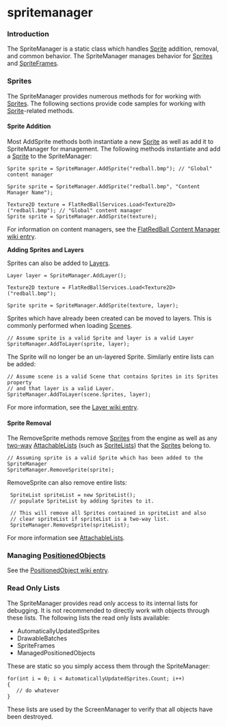 # spritemanager

### Introduction

The SpriteManager is a static class which handles [Sprite](../../../../frb/docs/index.php) addition, removal, and common behavior. The SpriteManager manages behavior for [Sprites](../../../../frb/docs/index.php) and [SpriteFrames](../../../../frb/docs/index.php).

### Sprites

The SpriteManager provides numerous methods for for working with [Sprites](../../../../frb/docs/index.php). The following sections provide code samples for working with [Sprite](../../../../frb/docs/index.php)-related methods.

#### Sprite Addition

Most AddSprite methods both instantiate a new [Sprite](../../../../frb/docs/index.php) as well as add it to SpriteManager for management. The following methods instantiate and add a [Sprite](../../../../frb/docs/index.php) to the SpriteManager:

```
Sprite sprite = SpriteManager.AddSprite("redball.bmp"); // "Global" content manager

Sprite sprite = SpriteManager.AddSprite("redball.bmp", "Content Manager Name");

Texture2D texture = FlatRedBallServices.Load<Texture2D>("redball.bmp"); // "Global" content manager
Sprite sprite = SpriteManager.AddSprite(texture);
```

For information on content managers, see the [FlatRedBall Content Manager wiki entry](../../../../frb/docs/index.php).

**Adding Sprites and Layers**

Sprites can also be added to [Layers](../../../../frb/docs/index.php).

```
Layer layer = SpriteManager.AddLayer();

Texture2D texture = FlatRedBallServices.Load<Texture2D>("redball.bmp");

Sprite sprite = SpriteManager.AddSprite(texture, layer);
```

Sprites which have already been created can be moved to layers. This is commonly performed when loading [Scenes](../../../../frb/docs/index.php).

```
// Assume sprite is a valid Sprite and layer is a valid Layer
SpriteManager.AddToLayer(sprite, layer);
```

The Sprite will no longer be an un-layered Sprite. Similarly entire lists can be added:

```
// Assume scene is a valid Scene that contains Sprites in its Sprites property
// and that layer is a valid Layer.
SpriteManager.AddToLayer(scene.Sprites, layer);
```

For more information, see the [Layer wiki entry](../../../../frb/docs/index.php).

#### Sprite Removal

The RemoveSprite methods remove [Sprites](../../../../frb/docs/index.php) from the engine as well as any [two-way](../../../../frb/docs/index.php#Two_Way_Relationships) [AttachableLists](../../../../frb/docs/index.php) (such as [SpriteLists](../../../../frb/docs/index.php)) that the [Sprites](../../../../frb/docs/index.php) belong to.

```
// Assuming sprite is a valid Sprite which has been added to the SpriteManager
SpriteManager.RemoveSprite(sprite);
```

RemoveSprite can also remove entire lists:

```
 SpriteList spriteList = new SpriteList();
 // populate SpriteList by adding Sprites to it.

 // This will remove all Sprites contained in spriteList and also
 // clear spriteList if spriteList is a two-way list.
 SpriteManager.RemoveSprite(spriteList);
```

For more information see [AttachableLists](../../../../frb/docs/index.php).

### Managing [PositionedObjects](../../../../frb/docs/index.php)

See the [PositionedObject wiki entry](../../../../frb/docs/index.php#Managing_PositionedObjects).

### Read Only Lists

The SpriteManager provides read only access to its internal lists for debugging. It is not recommended to directly work with objects through these lists. The following lists the read only lists available:

* AutomaticallyUpdatedSprites
* DrawableBatches
* SpriteFrames
* ManagedPositionedObjects

These are static so you simply access them through the SpriteManager:

```
for(int i = 0; i < AutomaticallyUpdatedSprites.Count; i++)
{
   // do whatever
}
```

These lists are used by the ScreenManager to verify that all objects have been destroyed.

###
